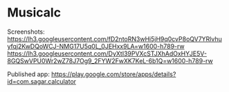 # Musicalc

Screenshots:
https://lh3.googleusercontent.com/fD2ntoRN3wHi5jH9q0cvP8oQV7YRlvhuyfqj2KwDQoWCJ-NMG17U5q0L_0JEHxx9LA=w1600-h789-rw
https://lh3.googleusercontent.com/DyXtI39PVXcSTJXhAdOxHYJE5V-8GQSwVPU0Wr2wZ78J7Og9_2FYW2FwXK7KeL-6b1Q=w1600-h789-rw

Published app:
https://play.google.com/store/apps/details?id=com.sagar.calculator
